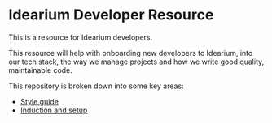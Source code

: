 # Idearium Developer Resource

This is a resource for Idearium developers.

This resource will help with onboarding new developers to Idearium, into our tech stack, the way we manage projects and how we write good quality, maintainable code.

This repository is broken down into some key areas:

- [Style guide](./style-guide)
- [Induction and setup](./induction)
